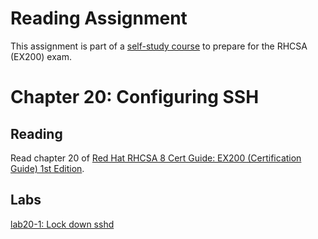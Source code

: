 # Reading Assignment
This assignment is part of a [self-study course](../README.md) to prepare for the RHCSA (EX200) exam.
# Chapter 20: Configuring SSH

## Reading
Read chapter 20 of [Red Hat RHCSA 8 Cert Guide: EX200 (Certification Guide) 1st Edition](https://www.amazon.com/Red-RHCSA-Cert-Guide-Certification-dp-0135938139/dp/0135938139).
## Labs
[lab20-1: Lock down sshd](lab20-1.md)</br>
